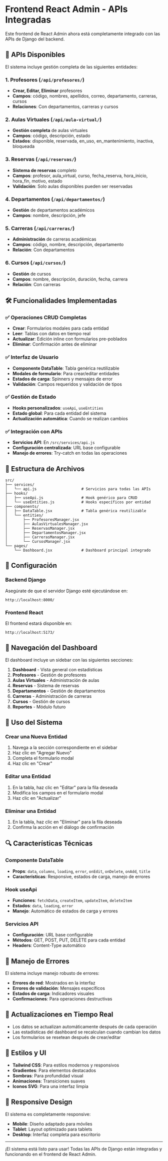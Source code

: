 # Frontend React Admin - APIs Integradas

Este frontend de React Admin ahora está completamente integrado con las APIs de Django del backend.

## 🚀 APIs Disponibles

El sistema incluye gestión completa de las siguientes entidades:

### 1. **Profesores** (`/api/profesores/`)
- **Crear, Editar, Eliminar** profesores
- **Campos**: código, nombres, apellidos, correo, departamento, carreras, cursos
- **Relaciones**: Con departamentos, carreras y cursos

### 2. **Aulas Virtuales** (`/api/aula-virtual/`)
- **Gestión completa** de aulas virtuales
- **Campos**: código, descripción, estado
- **Estados**: disponible, reservada, en_uso, en_mantenimiento, inactiva, bloqueada

### 3. **Reservas** (`/api/reservas/`)
- **Sistema de reservas** completo
- **Campos**: profesor, aula_virtual, curso, fecha_reserva, hora_inicio, hora_fin, motivo, estado
- **Validación**: Solo aulas disponibles pueden ser reservadas

### 4. **Departamentos** (`/api/departamentos/`)
- **Gestión** de departamentos académicos
- **Campos**: nombre, descripción, jefe

### 5. **Carreras** (`/api/carreras/`)
- **Administración** de carreras académicas
- **Campos**: código, nombre, descripción, departamento
- **Relación**: Con departamentos

### 6. **Cursos** (`/api/cursos/`)
- **Gestión** de cursos
- **Campos**: nombre, descripción, duración, fecha, carrera
- **Relación**: Con carreras

## 🛠️ Funcionalidades Implementadas

### ✅ **Operaciones CRUD Completas**
- **Crear**: Formularios modales para cada entidad
- **Leer**: Tablas con datos en tiempo real
- **Actualizar**: Edición inline con formularios pre-poblados
- **Eliminar**: Confirmación antes de eliminar

### ✅ **Interfaz de Usuario**
- **Componente DataTable**: Tabla genérica reutilizable
- **Modales de formulario**: Para crear/editar entidades
- **Estados de carga**: Spinners y mensajes de error
- **Validación**: Campos requeridos y validación de tipos

### ✅ **Gestión de Estado**
- **Hooks personalizados**: `useApi`, `useEntities`
- **Estado global**: Para cada entidad del sistema
- **Actualización automática**: Cuando se realizan cambios

### ✅ **Integración con APIs**
- **Servicios API**: En `/src/services/api.js`
- **Configuración centralizada**: URL base configurable
- **Manejo de errores**: Try-catch en todas las operaciones

## 📁 Estructura de Archivos

```
src/
├── services/
│   └── api.js                    # Servicios para todas las APIs
├── hooks/
│   ├── useApi.js                 # Hook genérico para CRUD
│   └── useEntities.js            # Hooks específicos por entidad
├── components/
│   ├── DataTable.jsx             # Tabla genérica reutilizable
│   └── entities/
│       ├── ProfesoresManager.jsx
│       ├── AulasVirtualesManager.jsx
│       ├── ReservasManager.jsx
│       ├── DepartamentosManager.jsx
│       ├── CarrerasManager.jsx
│       └── CursosManager.jsx
└── pages/
    └── Dashboard.jsx             # Dashboard principal integrado
```

## 🔧 Configuración

### Backend Django
Asegúrate de que el servidor Django esté ejecutándose en:
```
http://localhost:8000/
```

### Frontend React
El frontend estará disponible en:
```
http://localhost:5173/
```

## 🎯 Navegación del Dashboard

El dashboard incluye un sidebar con las siguientes secciones:

1. **Dashboard** - Vista general con estadísticas
2. **Profesores** - Gestión de profesores
3. **Aulas Virtuales** - Administración de aulas
4. **Reservas** - Sistema de reservas
5. **Departamentos** - Gestión de departamentos
6. **Carreras** - Administración de carreras
7. **Cursos** - Gestión de cursos
8. **Reportes** - Módulo futuro

## 🚦 Uso del Sistema

### Crear una Nueva Entidad
1. Navega a la sección correspondiente en el sidebar
2. Haz clic en "Agregar Nuevo"
3. Completa el formulario modal
4. Haz clic en "Crear"

### Editar una Entidad
1. En la tabla, haz clic en "Editar" para la fila deseada
2. Modifica los campos en el formulario modal
3. Haz clic en "Actualizar"

### Eliminar una Entidad
1. En la tabla, haz clic en "Eliminar" para la fila deseada
2. Confirma la acción en el diálogo de confirmación

## 🔍 Características Técnicas

### Componente DataTable
- **Props**: `data`, `columns`, `loading`, `error`, `onEdit`, `onDelete`, `onAdd`, `title`
- **Características**: Responsive, estados de carga, manejo de errores

### Hook useApi
- **Funciones**: `fetchData`, `createItem`, `updateItem`, `deleteItem`
- **Estados**: `data`, `loading`, `error`
- **Manejo**: Automático de estados de carga y errores

### Servicios API
- **Configuración**: URL base configurable
- **Métodos**: GET, POST, PUT, DELETE para cada entidad
- **Headers**: Content-Type automático

## 🚨 Manejo de Errores

El sistema incluye manejo robusto de errores:
- **Errores de red**: Mostrados en la interfaz
- **Errores de validación**: Mensajes específicos
- **Estados de carga**: Indicadores visuales
- **Confirmaciones**: Para operaciones destructivas

## 🔄 Actualizaciones en Tiempo Real

- Los datos se actualizan automáticamente después de cada operación
- Las estadísticas del dashboard se recalculan cuando cambian los datos
- Los formularios se resetean después de crear/editar

## 🎨 Estilos y UI

- **Tailwind CSS**: Para estilos modernos y responsivos
- **Gradientes**: Para elementos destacados
- **Sombras**: Para profundidad visual
- **Animaciones**: Transiciones suaves
- **Iconos SVG**: Para una interfaz limpia

## 📱 Responsive Design

El sistema es completamente responsive:
- **Mobile**: Diseño adaptado para móviles
- **Tablet**: Layout optimizado para tablets
- **Desktop**: Interfaz completa para escritorio

---

¡El sistema está listo para usar! Todas las APIs de Django están integradas y funcionando en el frontend de React Admin.
